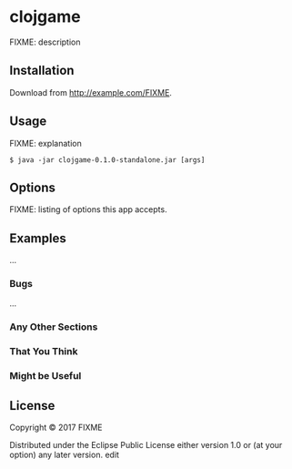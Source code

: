 # clojgame

FIXME: description

## Installation

Download from http://example.com/FIXME.

## Usage

FIXME: explanation

    $ java -jar clojgame-0.1.0-standalone.jar [args]

## Options

FIXME: listing of options this app accepts.

## Examples

...

### Bugs

...

### Any Other Sections
### That You Think
### Might be Useful

## License

Copyright © 2017 FIXME

Distributed under the Eclipse Public License either version 1.0 or (at
your option) any later version.
edit
